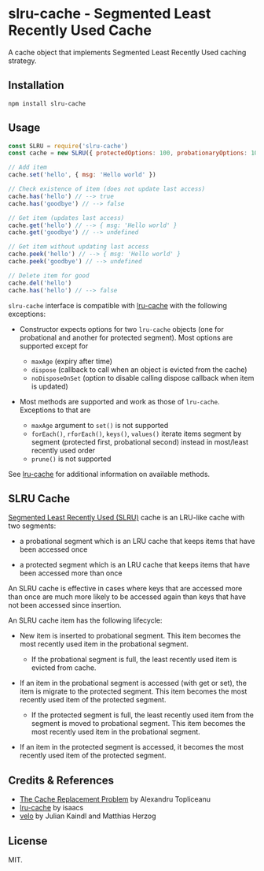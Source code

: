 # slru-cache - Segmented Least Recently Used Cache

A cache object that implements Segmented Least Recently Used caching strategy.

## Installation

```
npm install slru-cache
```

## Usage

```javascript
const SLRU = require('slru-cache')
const cache = new SLRU({ protectedOptions: 100, probationaryOptions: 100 })

// Add item
cache.set('hello', { msg: 'Hello world' })

// Check existence of item (does not update last access)
cache.has('hello') // --> true
cache.has('goodbye') // --> false

// Get item (updates last access)
cache.get('hello') // --> { msg: 'Hello world' }
cache.get('goodbye') // --> undefined

// Get item without updating last access
cache.peek('hello') // --> { msg: 'Hello world' }
cache.peek('goodbye') // --> undefined

// Delete item for good
cache.del('hello')
cache.has('hello') // --> false
```

`slru-cache` interface is compatible with [lru-cache](https://github.com/isaacs/node-lru-cache)
with the following exceptions:

* Constructor expects options for two `lru-cache` objects (one for probational
  and another for protected segment). Most options are supported except for
  * `maxAge` (expiry after time)
  * `dispose` (callback to call when an object is evicted from the cache)
  * `noDisposeOnSet` (option to disable calling dispose callback when item is updated)

* Most methods are supported and work as those of `lru-cache`. Exceptions to that are
  * `maxAge` argument to `set()` is not supported
  * `forEach()`, `rforEach()`, `keys()`, `values()` iterate items segment by segment
    (protected first, probational second) instead in most/least recently used order
  * `prune()` is not supported

See [lru-cache](https://github.com/isaacs/node-lru-cache) for additional information
on available methods.

## SLRU Cache

[Segmented Least Recently Used (SLRU)](https://en.wikipedia.org/wiki/Cache_replacement_policies#Segmented_LRU_(SLRU))
cache is an LRU-like cache with two segments:

* a probational segment which is an LRU cache that keeps items that have
  been accessed once

* a protected segment which is an LRU cache that keeps items that have
  been accessed more than once

An SLRU cache is effective in cases where keys that are accessed more than
once are much more likely to be accessed again than keys that have not
been accessed since insertion.

An SLRU cache item has the following lifecycle:

* New item is inserted to probational segment. This item becomes the most
  recently used item in the probational segment.

  * If the probational segment is full, the least recently used item is
    evicted from cache.

* If an item in the probational segment is accessed (with get or set), the
  item is migrate to the protected segment. This item becomes the most
  recently used item of the protected segment.

  * If the protected segment is full, the least recently used item from
    the segment is moved to probational segment. This item becomes the
    most recently used item in the probational segment.

* If an item in the protected segment is accessed, it becomes the most
  recently used item of the protected segment.

## Credits & References

* [The Cache Replacement Problem](http://alexandrutopliceanu.ro/post/cache-replacement-problem/) by Alexandru Topliceanu
* [lru-cache](https://github.com/isaacs/node-lru-cache) by isaacs
* [velo](https://github.com/velo-org/velo) by Julian Kaindl and Matthias Herzog

## License

MIT.
